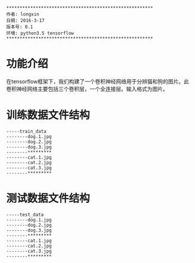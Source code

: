 ```
*******************************************************
作者: longxin
日期: 2016-3-17
版本号: 0.1
环境: python3.5 tensorflow
*******************************************************
```
# 功能介绍
在tensorflow框架下，我们构建了一个卷积神经网络用于分辨猫和狗的图片。此卷积神经网络主要包括三个卷积层，一个全连接层。输入格式为图片。
# 训练数据文件结构
```
-----train_data
--------dog.1.jpg
--------dog.2.jpg
--------dog.3.jpg
--------*********
--------cat.1.jpg
--------cat.2.jpg
--------cat.3.jpg
--------*********
```
# 测试数据文件结构
```
-----test_data
--------dog.1.jpg
--------dog.2.jpg
--------dog.3.jpg
--------*********
--------cat.1.jpg
--------cat.2.jpg
--------cat.3.jpg
--------*********
```
